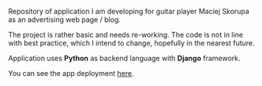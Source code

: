 Repository of application I am developing for guitar player Maciej Skorupa as an advertising web page / blog.

The project is rather basic and needs re-working. The code is not in line with best practice, which I intend to change, hopefully in the nearest future.

Application uses **Python** as backend language with **Django** framework.

You can see the app deployment [here](https://mskorupa.pythonanywhere.com/).
